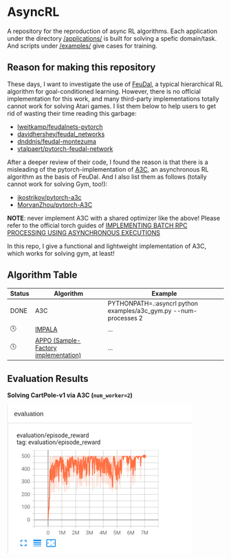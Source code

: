 # AsyncRL

A repository for the reproduction of async RL algorithms. Each application under the directory [/applications/](/applications) is built for solving a spefic domain/task. And scripts under [/examples/](/examples) give cases for training.

## Reason for making this repository

These days, I want to investigate the use of [FeuDal](https://arxiv.org/abs/1703.01161), a typical hierarchical RL algorithm for goal-conditioned learning. However, there is no official implementation for this work, and many third-party implementations totally cannot work for solving Atari games. I list them below to help users to get rid of wasting their time reading this garbage:

- [lweitkamp/feudalnets-pytorch](https://github.com/lweitkamp/feudalnets-pytorch)
- [davidhershey/feudal_networks](https://github.com/davidhershey/feudal_networks)
- [dnddnjs/feudal-montezuma](https://github.com/dnddnjs/feudal-montezuma)
- [vtalpaert/pytorch-feudal-network](https://github.com/vtalpaert/pytorch-feudal-network)

After a deeper review of their code, I found the reason is that there is a misleading of the pytorch-implementation of [A3C](https://arxiv.org/abs/1602.01783), an asynchronous RL algorithm as the basis of FeuDal. And I also list them as follows (totally cannot work for solving Gym, too!):

- [ikostrikov/pytorch-a3c](https://github.com/ikostrikov/pytorch-a3c)
- [MorvanZhou/pytorch-A3C](https://github.com/MorvanZhou/pytorch-A3C)

**NOTE**: never implement A3C with a shared optimizer like the above! Please refer to the official torch guides of [IMPLEMENTING BATCH RPC PROCESSING USING ASYNCHRONOUS EXECUTIONS](https://pytorch.org/tutorials/intermediate/rpc_async_execution.html)

In this repo, I give a functional and lightweight implementation of A3C, which works for solving gym, at least!

## Algorithm Table

Status | Algorithm | Example 
--- | --- | ---
DONE | A3C | PYTHONPATH=.:asyncrl python examples/a3c_gym.py --num-processes 2
🕓 | [IMPALA](https://arxiv.org/abs/1802.01561) | ...
🕓 | [APPO (Sample-Factory implementation)](http://proceedings.mlr.press/v119/petrenko20a/petrenko20a.pdf) | ...

## Evaluation Results

**Solving CartPole-v1 via A3C (`num_worker=2`)**

![](/images/a3c_cart_pole_num_worker_2.png)

